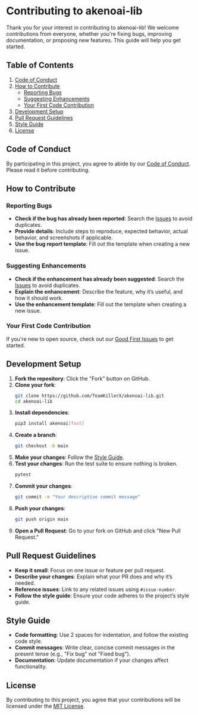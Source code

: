 # Contributing to akenoai-lib

Thank you for your interest in contributing to akenoai-lib! We welcome contributions from everyone, whether you're fixing bugs, improving documentation, or proposing new features. This guide will help you get started.

## Table of Contents
1. [Code of Conduct](#code-of-conduct)
2. [How to Contribute](#how-to-contribute)
   - [Reporting Bugs](#reporting-bugs)
   - [Suggesting Enhancements](#suggesting-enhancements)
   - [Your First Code Contribution](#your-first-code-contribution)
3. [Development Setup](#development-setup)
4. [Pull Request Guidelines](#pull-request-guidelines)
5. [Style Guide](#style-guide)
6. [License](#license)

## Code of Conduct
By participating in this project, you agree to abide by our [Code of Conduct](CODE_OF_CONDUCT.md). Please read it before contributing.

## How to Contribute

### Reporting Bugs
- **Check if the bug has already been reported**: Search the [Issues](https://github.com/TeamKillerX/akenoai-lib/issues) to avoid duplicates.
- **Provide details**: Include steps to reproduce, expected behavior, actual behavior, and screenshots if applicable.
- **Use the bug report template**: Fill out the template when creating a new issue.

### Suggesting Enhancements
- **Check if the enhancement has already been suggested**: Search the [Issues](https://github.com/TeamKillerX/akenoai-lib/issues) to avoid duplicates.
- **Explain the enhancement**: Describe the feature, why it’s useful, and how it should work.
- **Use the enhancement template**: Fill out the template when creating a new issue.

### Your First Code Contribution
If you're new to open source, check out our [Good First Issues](https://github.com/TeamKillerX/akenoai-lib/issues?q=is%3Aopen+is%3Aissue+label%3A%22good+first+issue%22) to get started.

## Development Setup
1. **Fork the repository**: Click the "Fork" button on GitHub.
2. **Clone your fork**:
   ```bash
   git clone https://github.com/TeamKillerX/akenoai-lib.git
   cd akenoai-lib
   ```
3. **Install dependencies**:
   ```bash
   pip3 install akenoai[fast]
   ```
4. **Create a branch**:
   ```bash
   git checkout -b main
   ```
5. **Make your changes**: Follow the [Style Guide](#style-guide).
6. **Test your changes**: Run the test suite to ensure nothing is broken.
   ```bash
   pytest
   ```
7. **Commit your changes**:
   ```bash
   git commit -m "Your descriptive commit message"
   ```
8. **Push your changes**:
   ```bash
   git push origin main
   ```
9. **Open a Pull Request**: Go to your fork on GitHub and click "New Pull Request."

## Pull Request Guidelines
- **Keep it small**: Focus on one issue or feature per pull request.
- **Describe your changes**: Explain what your PR does and why it’s needed.
- **Reference issues**: Link to any related issues using `#issue-number`.
- **Follow the style guide**: Ensure your code adheres to the project’s style guide.

## Style Guide
- **Code formatting**: Use 2 spaces for indentation, and follow the existing code style.
- **Commit messages**: Write clear, concise commit messages in the present tense (e.g., "Fix bug" not "Fixed bug").
- **Documentation**: Update documentation if your changes affect functionality.

## License
By contributing to this project, you agree that your contributions will be licensed under the [MIT License](https://github.com/TeamKillerX/akenoai-lib/blob/main/LICENSE).
